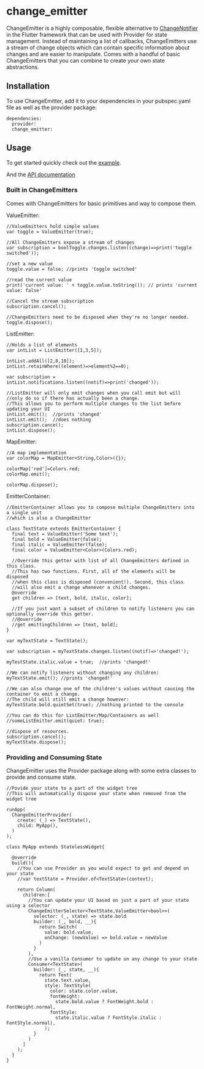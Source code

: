 # change_emitter
 
ChangeEmitter is a highly composable, flexible alternative to [ChangeNotifier](https://api.flutter.dev/flutter/foundation/ChangeNotifier-class.html) in the Flutter framework that can be used with Provider for state management. Instead of maintaining a list of callbacks, ChangeEmitters use a stream of change objects which can contain specific information about changes and are easier to manipulate. Comes with a handful of basic ChangeEmitters that you can combine to create your own state abstractions.

## Installation  
To use ChangeEmitter, add it to your dependencies in your pubspec.yaml file as well as the provider package: 
```
dependencies:
  provider:
  change_emitter:
``` 


## Usage 
To get started quickly check out the [example](https://github.com/jonaird/change_emitter/tree/master/example/lib). 
 
And the [API documentation](https://pub.dev/documentation/change_emitter/latest/upstate/upstate-library.html)

### Built in ChangeEmitters
  
Comes with ChangeEmitters for basic primitives and way to compose them.

ValueEmitter:  
```
//ValueEmitters hold simple values
var toggle = ValueEmitter(true);

//All ChangeEmitters expose a stream of changes
var subscription = boolToggle.changes.listen((change)=>print('toggle switched'));

//set a new value
toggle.value = false; //prints 'toggle switched'

//read the current value
print('current value: ' + toggle.value.toString()); // prints 'current value: false'

//Cancel the stream subscription
subscription.cancel();

//ChangeEmitters need to be disposed when they're no longer needed.
toggle.dispose(); 
```
  
ListEmitter:  
```
//Holds a list of elements  
var intList = ListEmitter([1,3,5]);  

intList.addAll([2,8,10]);
intList.retainWhere((element)=>element%2==0);  
  
var subscription = intList.notifications.listen((notif)=>print('changed'));

//ListEmitter will only emit changes when you call emit but will
//only do so if there has actually been a change.
//This allows you to perform multiple changes to the list before updating your UI
intList.emit();  //prints 'changed'
intList.emit();  //does nothing
subscription.cance();
intList.dispose();  
```  
  
MapEmitter:  
```
//A map implementation
var colorMap = MapEmitter<String,Color>({});  

colorMap['red']=Colors.red;  
colorMap.emit();  
  
colorMap.dispose();
```  
  
EmitterContainer:  
```
//EmitterContainer allows you to compose multiple ChangeEmitters into a single unit
//which is also a ChangeEmitter 

class TextState extends EmitterContainer {
  final text = ValueEmitter('Some text');  
  final bold = ValueEmitter(false);  
  final italic = ValueEmitter(false);  
  final color = ValueEmitter<Color>(Colors.red);  
    
  //Override this getter with list of all ChangeEmitters defined in this class.  
  //This has two functions. First, all of the elements will be disposed  
  //when this class is disposed (convenient!). Second, this class 
  //will also emit a change whenever a child changes.  
  @override  
  get children => [text, bold, italic, color];  
  
  //If you just want a subset of children to notify listeners you can optionally override this getter.   
  //@override  
  //get emittingChildren => [text, bold];  
}  
  
var myTextState = TextState();  
  
var subscription = myTextState.changes.listen((notif)=>'changed!');  
  
myTestState.italic.value = true;  //prints 'changed!'
  
//We can notify listeners without changing any children:  
myTextState.emit(); //prints 'changed!' 
  
//We can also change one of the children's values without causing the container to emit a change.
//The child will still emit a change however:  
myTextState.bold.quietSet(true); //nothing printed to the console  
  
//You can do this for ListEmitter/Map/Containers as well
//someListEmitter.emit(quiet: true);
  
//dispose of resources. 
subscription.cancel();
myTextState.dispose();
```  
  
### Providing and Consuming State  
ChangeEmitter uses the Provider package along with some extra classes to provide and consume state.  
  
```
//Povide your state to a part of the widget tree
//This will automatically dispose your state when removed from the widget tree

runApp(  
  ChangeEmitterProvider(  
    create: (_) => TextState(),  
    child: MyApp(),  
  )  
);  
  
class MyApp extends StatelessWidget{

  @override
  build(){
    //You can use Provider as you would expect to get and depend on your state
    //var textState = Provider.of<TextState>(context);

    return Column(
      children:[
        //You can update your UI based on just a part of your state using a selector  
        ChangeEmitterSelector<TextState,ValueEmitter<bool>>(  
          selector: (_, state) => state.bold  
          builder: (_, bold, __){  
            return Switch(  
              value: bold.value,  
              onChange: (newValue) => bold.value = newValue  
            )  
          }  
        ),  
        //Use a vanilla Consumer to update on any change to your state  
        Consumer<TextState>(  
          builder: (_, state, __){  
            return Text(  
              state.text.value,  
              style: TextStyle(  
                color: state.color.value,
                fontWeight:  
                  state.bold.value ? FontWeight.bold : FontWeight.normal,  
                fontStyle:  
                  state.italic.value ? FontStyle.italic : FontStyle.normal),  
              );  
          }  
        )  
      ]  
    );  
  }  
}  
```




